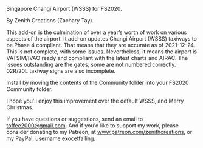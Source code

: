 Singapore Changi Airport (WSSS) for FS2020. 

By Zenith Creations (Zachary Tay). 

This add-on is the culmination of over a year’s worth of work on various aspects of the airport. 
It add-on updates Changi Airport (WSSS) taxiways to be Phase 4 compliant. 
That means that they are accurate as of 2021-12-24. 
This is not complete, with some issues. 
Nevertheless, it means the airport is VATSIM/IVAO ready and compliant with the latest charts and AIRAC. 
The issues outstanding are the gates, some are not numbered correctly. 02R/20L taxiway signs are also incomplete.

Install by moving the contents of the Community folder into your FS2020 Community folder.

I hope you'll enjoy this improvement over the default WSSS, and Merry Christmas. 

If you have questions or suggestions, send an email to toffee2000@gmail.com. And if you'd like to support my work, please consider donating to my Patreon, at www.patreon.com/zenithcreations, or my PayPal, username exocetfalling. 


